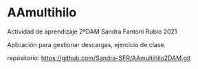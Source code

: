 # AAmultihilo
Actividad de aprendizaje 2ºDAM Sandra Fantoni Rubio 2021

Aplicación para gestionar descargas, ejercicio de clase.

repositorio: https://github.com/Sandra-SFR/AAmultihilo2DAM.git

